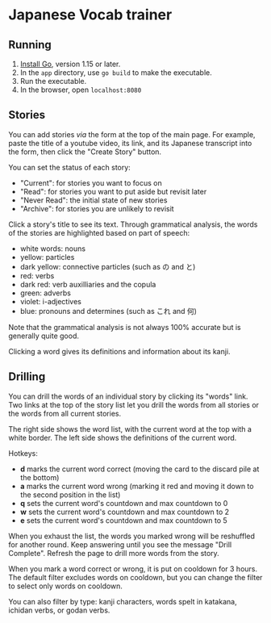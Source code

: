 # Japanese Vocab trainer

## Running

1. [Install Go](https://go.dev/doc/install), version 1.15 or later.
1. In the `app` directory, use `go build` to make the executable.
1. Run the executable.
1. In the browser, open `localhost:8080`

## Stories

You can add stories *via* the form at the top of the main page. For example, paste the title of a youtube video, its link, and its Japanese transcript into the form, then click the "Create Story" button.

You can set the status of each story: 

- "Current": for stories you want to focus on
- "Read": for stories you want to put aside but revisit later
- "Never Read": the initial state of new stories
- "Archive": for stories you are unlikely to revisit

Click a story's title to see its text. Through grammatical analysis, the words of the stories are highlighted based on part of speech:

- white words: nouns
- yellow: particles
- dark yellow: connective particles (such as の and と)
- red: verbs
- dark red: verb auxilliaries and the copula
- green: adverbs
- violet: i-adjectives
- blue: pronouns and determines (such as これ and 何)

Note that the grammatical analysis is not always 100% accurate but is generally quite good.

Clicking a word gives its definitions and information about its kanji.

## Drilling

You can drill the words of an individual story by clicking its "words" link. Two links at the top of the story list let you drill the words from all stories or the words from all current stories.

The right side shows the word list, with the current word at the top with a white border. The left side shows the definitions of the current word.

Hotkeys:

- **d** marks the current word correct (moving the card to the discard pile at the bottom)
- **a** marks the current word wrong (marking it red and moving it down to the second position in the list)
- **q** sets the current word's countdown and max countdown to 0
- **w** sets the current word's countdown and max countdown to 2
- **e** sets the current word's countdown and max countdown to 5

When you exhaust the list, the words you marked wrong will be reshuffled for another round. Keep answering until you see the message "Drill Complete". Refresh the page to drill more words from the story. 

When you mark a word correct or wrong, it is put on cooldown for 3 hours. The default filter excludes words on cooldown, but you can change the filter to select only words on cooldown.

You can also filter by type: kanji characters, words spelt in katakana, ichidan verbs, or godan verbs.